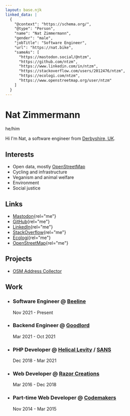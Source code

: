 ```yaml
---
layout: base.njk
linked_data: |
  {
    "@context": "https://schema.org/",
    "@type": "Person",
    "name": "Nat Zimmermann",
    "gender": "male",
    "jobTitle": "Software Engineer",
    "url": "https://nat.bike",
    "sameAs": [
      "https://mastodon.social/@ntzm",
      "https://github.com/ntzm",
      "https://www.linkedin.com/in/ntzm",
      "https://stackoverflow.com/users/2012476/ntzm",
      "https://ecologi.com/ntzm",
      "https://www.openstreetmap.org/user/ntzm"
    ]
  }
---
```


# Nat Zimmermann

he/him

Hi I'm Nat, a software engineer from [Derbyshire, UK](https://www.openstreetmap.org/#map=10/53.0990/-1.7180).

## Interests

* Open data, mostly [OpenStreetMap](https://www.openstreetmap.org/)
* Cycling and infrastructure
* Veganism and animal welfare
* Environment
* Social justice

## Links

* [Mastodon](https://mastodon.social/@ntzm){rel="me"}
* [GitHub](https://github.com/ntzm){rel="me"}
* [LinkedIn](https://www.linkedin.com/in/ntzm){rel="me"}
* [StackOverflow](https://stackoverflow.com/users/2012476/ntzm){rel="me"}
* [Ecologi](https://ecologi.com/ntzm){rel="me"}
* [OpenStreetMap](https://www.openstreetmap.org/user/ntzm){rel="me"}

## Projects

* [OSM Address Collector](osm-address-collector)

## Work

* ### Software Engineer @ [Beeline](https://beeline.co/)
  Nov 2021 - Present

* ### Backend Engineer @ [Goodlord](https://www.goodlord.co/)
  Mar 2021 - Oct 2021

* ### PHP Developer @ [Helical Levity](https://cyberstart.com/) / [SANS](https://www.sans.org/)
  Dec 2018 - Mar 2021

* ### Web Developer @ [Razor Creations](https://www.razorcreations.com/)
  Mar 2016 - Dec 2018

* ### Part-time Web Developer @ [Codemakers](https://www.codemakers.co.uk/)
  Nov 2014 - Mar 2015
